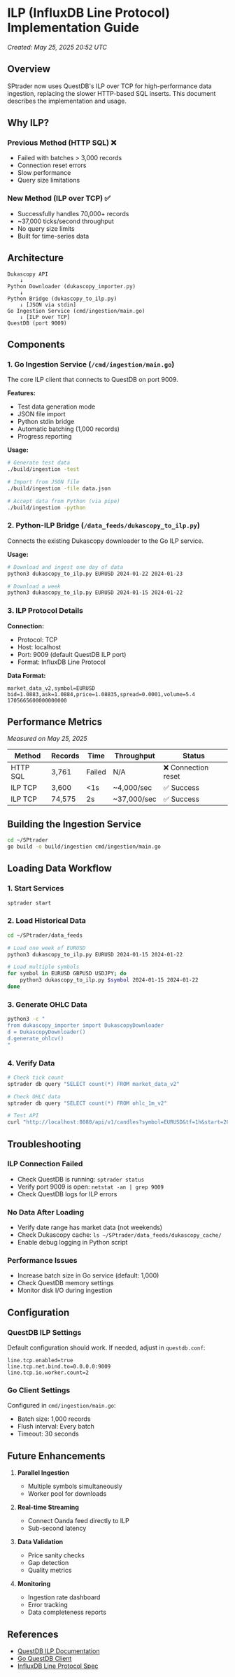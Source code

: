 # ILP (InfluxDB Line Protocol) Implementation Guide
*Created: May 25, 2025 20:52 UTC*

## Overview

SPtrader now uses QuestDB's ILP over TCP for high-performance data ingestion, replacing the slower HTTP-based SQL inserts. This document describes the implementation and usage.

## Why ILP?

### Previous Method (HTTP SQL) ❌
- Failed with batches > 3,000 records
- Connection reset errors
- Slow performance
- Query size limitations

### New Method (ILP over TCP) ✅
- Successfully handles 70,000+ records
- ~37,000 ticks/second throughput
- No query size limits
- Built for time-series data

## Architecture

```
Dukascopy API
    ↓
Python Downloader (dukascopy_importer.py)
    ↓
Python Bridge (dukascopy_to_ilp.py)
    ↓ [JSON via stdin]
Go Ingestion Service (cmd/ingestion/main.go)
    ↓ [ILP over TCP]
QuestDB (port 9009)
```

## Components

### 1. Go Ingestion Service (`/cmd/ingestion/main.go`)

The core ILP client that connects to QuestDB on port 9009.

**Features:**
- Test data generation mode
- JSON file import
- Python stdin bridge
- Automatic batching (1,000 records)
- Progress reporting

**Usage:**
```bash
# Generate test data
./build/ingestion -test

# Import from JSON file
./build/ingestion -file data.json

# Accept data from Python (via pipe)
./build/ingestion -python
```

### 2. Python-ILP Bridge (`/data_feeds/dukascopy_to_ilp.py`)

Connects the existing Dukascopy downloader to the Go ILP service.

**Usage:**
```bash
# Download and ingest one day of data
python3 dukascopy_to_ilp.py EURUSD 2024-01-22 2024-01-23

# Download a week
python3 dukascopy_to_ilp.py EURUSD 2024-01-15 2024-01-22
```

### 3. ILP Protocol Details

**Connection:**
- Protocol: TCP
- Host: localhost
- Port: 9009 (default QuestDB ILP port)
- Format: InfluxDB Line Protocol

**Data Format:**
```
market_data_v2,symbol=EURUSD bid=1.0883,ask=1.0884,price=1.08835,spread=0.0001,volume=5.4 1705665600000000000
```

## Performance Metrics

*Measured on May 25, 2025*

| Method | Records | Time | Throughput | Status |
|--------|---------|------|------------|---------|
| HTTP SQL | 3,761 | Failed | N/A | ❌ Connection reset |
| ILP TCP | 3,600 | <1s | ~4,000/sec | ✅ Success |
| ILP TCP | 74,575 | 2s | ~37,000/sec | ✅ Success |

## Building the Ingestion Service

```bash
cd ~/SPtrader
go build -o build/ingestion cmd/ingestion/main.go
```

## Loading Data Workflow

### 1. Start Services
```bash
sptrader start
```

### 2. Load Historical Data
```bash
cd ~/SPtrader/data_feeds

# Load one week of EURUSD
python3 dukascopy_to_ilp.py EURUSD 2024-01-15 2024-01-22

# Load multiple symbols
for symbol in EURUSD GBPUSD USDJPY; do
    python3 dukascopy_to_ilp.py $symbol 2024-01-15 2024-01-22
done
```

### 3. Generate OHLC Data
```bash
python3 -c "
from dukascopy_importer import DukascopyDownloader
d = DukascopyDownloader()
d.generate_ohlcv()
"
```

### 4. Verify Data
```bash
# Check tick count
sptrader db query "SELECT count(*) FROM market_data_v2"

# Check OHLC data
sptrader db query "SELECT count(*) FROM ohlc_1m_v2"

# Test API
curl "http://localhost:8080/api/v1/candles?symbol=EURUSD&tf=1h&start=2024-01-15T00:00:00Z&end=2024-01-16T00:00:00Z"
```

## Troubleshooting

### ILP Connection Failed
- Check QuestDB is running: `sptrader status`
- Verify port 9009 is open: `netstat -an | grep 9009`
- Check QuestDB logs for ILP errors

### No Data After Loading
- Verify date range has market data (not weekends)
- Check Dukascopy cache: `ls ~/SPtrader/data_feeds/dukascopy_cache/`
- Enable debug logging in Python script

### Performance Issues
- Increase batch size in Go service (default: 1,000)
- Check QuestDB memory settings
- Monitor disk I/O during ingestion

## Configuration

### QuestDB ILP Settings
Default configuration should work. If needed, adjust in `questdb.conf`:
```properties
line.tcp.enabled=true
line.tcp.net.bind.to=0.0.0.0:9009
line.tcp.io.worker.count=2
```

### Go Client Settings
Configured in `cmd/ingestion/main.go`:
- Batch size: 1,000 records
- Flush interval: Every batch
- Timeout: 30 seconds

## Future Enhancements

1. **Parallel Ingestion**
   - Multiple symbols simultaneously
   - Worker pool for downloads

2. **Real-time Streaming**
   - Connect Oanda feed directly to ILP
   - Sub-second latency

3. **Data Validation**
   - Price sanity checks
   - Gap detection
   - Quality metrics

4. **Monitoring**
   - Ingestion rate dashboard
   - Error tracking
   - Data completeness reports

## References

- [QuestDB ILP Documentation](https://questdb.io/docs/reference/api/ilp/overview/)
- [Go QuestDB Client](https://github.com/questdb/go-questdb-client)
- [InfluxDB Line Protocol Spec](https://docs.influxdata.com/influxdb/v2.0/reference/syntax/line-protocol/)